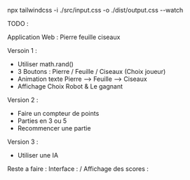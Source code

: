 npx tailwindcss -i ./src/input.css -o ./dist/output.css --watch


TODO : 

Application Web : Pierre feuille ciseaux

Versoin 1 : 

- Utiliser math.rand()
- 3 Boutons : Pierre / Feuille / Ciseaux (Choix joueur)
- Animation texte Pierre --> Feuille --> Ciseaux
- Affichage Choix Robot & Le gagnant


Version 2 : 

- Faire un compteur de points
- Parties en 3 ou 5 
- Recommencer une partie


Version 3 : 

- Utiliser une IA




Reste a faire : Interface : / Affichage des scores : 